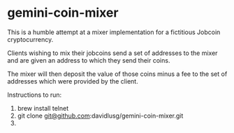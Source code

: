# gemini-coin-mixer

This is a humble attempt at a mixer implementation for a fictitious Jobcoin cryptocurrency.

Clients wishing to mix their jobcoins send a set of addresses to the mixer and are given an address to which they send their coins.

The mixer will then deposit the value of those coins minus a fee to the set of addresses which were provided by the client.


Instructions to run:

1. brew install telnet
2. git clone git@github.com:davidlusg/gemini-coin-mixer.git
3.
